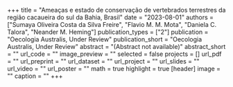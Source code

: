 +++
title = "Ameaças e estado de conservação de vertebrados terrestres da região cacaueira do sul da Bahia, Brasil"
date = "2023-08-01"
authors = ["Sumaya Oliveira Costa da Silva Freire", "Flavio M. M. Mota", "Daniela C. Talora", "Neander M. Heming"]
publication_types = ["2"]
publication = "Oecologia Australis, Under Review"
publication_short = "Oecologia Australis, Under Review"
abstract = "(Abstract not available)"
abstract_short = ""
url_code = ""
image_preview = ""
selected = false
projects = []
url_pdf = ""
url_preprint = ""
url_dataset = ""
url_project = ""
url_slides = ""
url_video = ""
url_poster = ""
math = true
highlight = true
[header]
image = ""
caption = ""
+++
